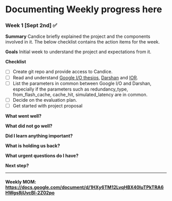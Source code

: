# Documenting Weekly progress here

### Week 1 [Sept 2nd] :white_check_mark:
**Summary** 
Candice briefly explained the project and the components involved in it. The below checklist contains the action items for the week.

**Goals**
Initial week to understand the project and expectations from it. 

**Checklist**
- [ ] Create git repo and provide access to Candice. 
- [ ] Read and understand [Google I/O thesios](https://github.com/google-research-datasets/thesios), [Darshan](https://www.mcs.anl.gov/research/projects/darshan/) and [IOR](https://ior.readthedocs.io/en/latest/index.html). 
- [ ] List the parameters in common between Google I/O and Darshan, especially if the parameters such as redundancy_type, from_flash_cache, cache_hit, simulated_latency are in common. 
- [ ] Decide on the evaluation plan. 
- [ ] Get started with project proposal

**What went well?**
  
**What did not go well?**
  
**Did I learn anything important?**
  
**What is holding us back?**
  
**What urgent questions do I have?**
  
**Next step?**


_______________
#### Weekly MOM: https://docs.google.com/document/d/1HXy6TM12LvqHBX40IuTPkTRA6HWgs8jUvcBl-2Z02po
